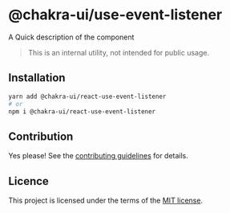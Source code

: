 # @chakra-ui/use-event-listener

A Quick description of the component

> This is an internal utility, not intended for public usage.

## Installation

```sh
yarn add @chakra-ui/react-use-event-listener
# or
npm i @chakra-ui/react-use-event-listener
```

## Contribution

Yes please! See the
[contributing guidelines](https://github.com/incmix-ui/incmix-ui/blob/master/CONTRIBUTING.md)
for details.

## Licence

This project is licensed under the terms of the
[MIT license](https://github.com/incmix-ui/incmix-ui/blob/master/LICENSE).
